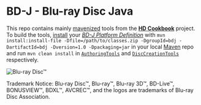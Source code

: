 # BD-J - Blu-ray Disc Java

This repo contains mainly [mavenized](http://maven.apache.org/) tools from the [**HD Cookbook**](http://java.net/projects/hdcookbook/) project. To build the tools, [install](http://maven.apache.org/guides/mini/guide-3rd-party-jars-local.html) your [*BD-J Platform Definition*](http://java.net/projects/hdcookbook/pages/BDJPlatformDefinition) with `mvn install:install-file -Dfile=/path/to/classes.zip -DgroupId=bdj -DartifactId=bdj -Dversion=1.0 -Dpackaging=jar` in your local [Maven](http://maven.apache.org/) repo and run `mvn clean install` in [`AuthoringTools`](bd-j/tree/master/AuthoringTools) and [`DiscCreationTools`](bd-j/tree/master/DiscCreationTools) respectively.


![Blu-ray Disc™](http://blu-raydisc.com/Images/bdalogo.png)

Trademark Notice:
Blu-ray Disc™, Blu-ray™, Blu-ray 3D™, BD-Live™, BONUSVIEW™, BDXL™, AVCREC™,
and the logos are trademarks of Blu-ray Disc Association.
